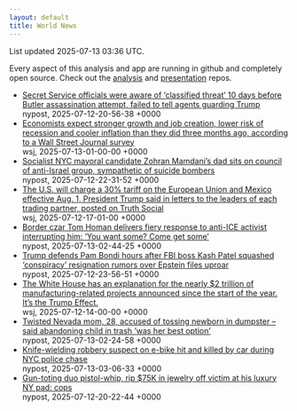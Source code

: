 ```yaml
---
layout: default
title: World News
---
```


<div markdown="0">
<div class="byline small text-muted">List updated <span class="datetime">2025-07-13 03:36 UTC</span>.</div>

<p>Every aspect of this analysis and app are running in github and completely open source. Check out the <a href="https://github.com/Castro-Media/Analysis">analysis</a> and <a href="https://github.com/Castro-Media/TopStoryReview.com">presentation</a> repos.</p>
<ul>
<li><a href='https://nypost.com/2025/07/12/us-news/top-secret-service-officials-were-aware-of-classified-threat-10-days-before-butler-assassination-attempt-and-failed-to-tell-agents-law-enforcement-guarding-trump/'>Secret Service officials were aware of &#8216;classified threat&#8217; 10 days before Butler assassination attempt, failed to tell agents guarding Trump</a><div class='byline small text-muted'>nypost, <span class="datetime">2025-07-12-20-56-38 +0000</span></div></li>
<li><a href='https://www.wsj.com/economy/economists-see-lower-recession-risk-and-stronger-job-growth-wsj-survey-10d6e476'>Economists expect stronger growth and job creation, lower risk of recession and cooler inflation than they did three months ago, according to a Wall Street Journal survey</a><div class='byline small text-muted'>wsj, <span class="datetime">2025-07-13-01-00-00 +0000</span></div></li>
<li><a href='https://nypost.com/2025/07/12/us-news/mamdanis-dad-part-of-anti-israel-group-sympathetic-to-suicide-bombers/'>Socialist NYC mayoral candidate Zohran Mamdani&#8217;s dad sits on council of anti-Israel group, sympathetic of suicide bombers</a><div class='byline small text-muted'>nypost, <span class="datetime">2025-07-12-22-31-52 +0000</span></div></li>
<li><a href='https://www.wsj.com/economy/trade/trump-threatens-30-tariffs-on-eu-mexico-c48ce36f'>The U.S. will charge a 30% tariff on the European Union and Mexico effective Aug. 1, President Trump said in letters to the leaders of each trading partner, posted on Truth Social</a><div class='byline small text-muted'>wsj, <span class="datetime">2025-07-12-17-01-00 +0000</span></div></li>
<li><a href='https://nypost.com/2025/07/12/us-news/border-czar-tom-homan-delivers-stern-warning-to-anti-ice-protesters-you-want-some-come-get-some/'>Border czar Tom Homan delivers fiery response  to anti-ICE activist interrupting him: &#8216;You want some? Come get some&#8217;</a><div class='byline small text-muted'>nypost, <span class="datetime">2025-07-13-02-44-25 +0000</span></div></li>
<li><a href='https://nypost.com/2025/07/12/us-news/trump-defends-pam-bondi-hours-after-fbi-boss-kash-patel-squashed-conspiracy-resignation-rumors-over-epstein-files-uproar/'>Trump defends Pam Bondi hours after FBI boss Kash Patel squashed &#8216;conspiracy&#8217; resignation rumors over Epstein files uproar</a><div class='byline small text-muted'>nypost, <span class="datetime">2025-07-12-23-56-51 +0000</span></div></li>
<li><a href='https://www.wsj.com/politics/policy/trump-new-us-factories-d2981280'>The White House has an explanation for the nearly $2 trillion of manufacturing-related projects announced since the start of the year. It&#8217;s the Trump Effect.</a><div class='byline small text-muted'>wsj, <span class="datetime">2025-07-12-14-00-00 +0000</span></div></li>
<li><a href='https://nypost.com/2025/07/12/us-news/twisted-nevada-mom-28-accused-of-tossing-newborn-in-dumpster-said-abandoning-child-in-trash-was-her-best-option/'>Twisted Nevada mom, 28, accused of tossing newborn in dumpster &#8211;said abandoning child in trash &#8216;was her best option&#8217;</a><div class='byline small text-muted'>nypost, <span class="datetime">2025-07-13-02-24-58 +0000</span></div></li>
<li><a href='https://nypost.com/2025/07/12/us-news/knife-wielding-robbery-suspect-on-e-bike-hit-and-killed-by-car-during-nyc-police-chase/'>Knife-wielding robbery suspect on e-bike hit and killed by car during NYC police chase</a><div class='byline small text-muted'>nypost, <span class="datetime">2025-07-13-03-06-33 +0000</span></div></li>
<li><a href='https://nypost.com/2025/07/12/us-news/masked-gun-toting-duo-rip-75k-in-jewelry-from-westchester-homeowner/'>Gun-toting duo pistol-whip, rip $75K in jewelry off victim at his luxury NY pad: cops</a><div class='byline small text-muted'>nypost, <span class="datetime">2025-07-12-20-22-44 +0000</span></div></li>
</ul>
</div>
